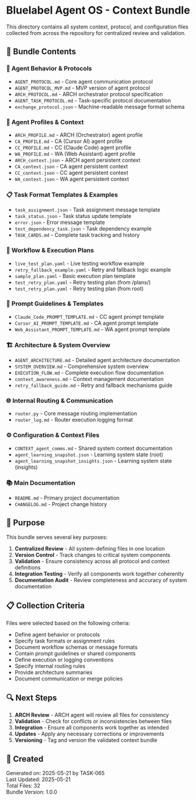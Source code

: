 # Bluelabel Agent OS - Context Bundle

This directory contains all system context, protocol, and configuration files collected from across the repository for centralized review and validation.

## 📁 Bundle Contents

### 🤖 Agent Behavior & Protocols
- `AGENT_PROTOCOL.md` - Core agent communication protocol
- `AGENT_PROTOCOL_MVP.md` - MVP version of agent protocol
- `ARCH_PROTOCOL.md` - ARCH orchestrator protocol specification
- `AGENT_TASK_PROTOCOL.md` - Task-specific protocol documentation
- `exchange_protocol.json` - Machine-readable message format schema

### 👤 Agent Profiles & Context
- `ARCH_PROFILE.md` - ARCH (Orchestrator) agent profile
- `CA_PROFILE.md` - CA (Cursor AI) agent profile  
- `CC_PROFILE.md` - CC (Claude Code) agent profile
- `WA_PROFILE.md` - WA (Web Assistant) agent profile
- `ARCH_context.json` - ARCH agent persistent context
- `CA_context.json` - CA agent persistent context
- `CC_context.json` - CC agent persistent context
- `WA_context.json` - WA agent persistent context

### 📋 Task Format Templates & Examples
- `task_assignment.json` - Task assignment message template
- `task_status.json` - Task status update template
- `error.json` - Error message template
- `test_dependency_task.json` - Task dependency example
- `TASK_CARDS.md` - Complete task tracking and history

### 🔄 Workflow & Execution Plans
- `live_test_plan.yaml` - Live testing workflow example
- `retry_fallback_example.yaml` - Retry and fallback logic example
- `sample_plan.yaml` - Basic execution plan template
- `test_retry_plan.yaml` - Retry testing plan (from /plans/)
- `test_retry_plan.yaml` - Retry testing plan (from root)

### 💬 Prompt Guidelines & Templates
- `Claude_Code_PROMPT_TEMPLATE.md` - CC agent prompt template
- `Cursor_AI_PROMPT_TEMPLATE.md` - CA agent prompt template
- `Web_Assistant_PROMPT_TEMPLATE.md` - WA agent prompt template

### 🏗️ Architecture & System Overview
- `AGENT_ARCHITECTURE.md` - Detailed agent architecture documentation
- `SYSTEM_OVERVIEW.md` - Comprehensive system overview
- `EXECUTION_FLOW.md` - Complete execution flow documentation
- `context_awareness.md` - Context management documentation
- `retry_fallback_guide.md` - Retry and fallback mechanisms guide

### 🌐 Internal Routing & Communication
- `router.py` - Core message routing implementation
- `router_log.md` - Router execution logging format

### ⚙️ Configuration & Context Files
- `CONTEXT_agent_comms.md` - Shared system context documentation
- `agent_learning_snapshot.json` - Learning system state (root)
- `agent_learning_snapshot_insights.json` - Learning system state (insights)

### 📚 Main Documentation
- `README.md` - Primary project documentation
- `CHANGELOG.md` - Project change history

## 🎯 Purpose

This bundle serves several key purposes:

1. **Centralized Review** - All system-defining files in one location
2. **Version Control** - Track changes to critical system components
3. **Validation** - Ensure consistency across all protocol and context definitions
4. **Integration Testing** - Verify all components work together coherently
5. **Documentation Audit** - Review completeness and accuracy of system documentation

## 📋 Collection Criteria

Files were selected based on the following criteria:
- Define agent behavior or protocols
- Specify task formats or assignment rules  
- Document workflow schemas or message formats
- Contain prompt guidelines or shared components
- Define execution or logging conventions
- Specify internal routing rules
- Provide architecture summaries
- Document communication or merge policies

## 🔍 Next Steps

1. **ARCH Review** - ARCH agent will review all files for consistency
2. **Validation** - Check for conflicts or inconsistencies between files
3. **Integration** - Ensure all components work together as intended
4. **Updates** - Apply any necessary corrections or improvements
5. **Versioning** - Tag and version the validated context bundle

## 📅 Created

Generated on: 2025-05-21 by TASK-065  
Last Updated: 2025-05-21  
Total Files: 32  
Bundle Version: 1.0.0